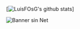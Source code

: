 [![LuisFOsG's github stats](https://github-readme-stats.vercel.app/api?username=LuisFOsG)]

![Banner sin Net](https://raw.githubusercontent.com/saadeghi/saadeghi/master/dino.gif "Sin Net")
<!--
**LuisFOsG/LuisFOsG** is a ✨ _special_ ✨ repository because its `README.md` (this file) appears on your GitHub profile.

Here are some ideas to get you started:

- 🔭 I’m currently working on ...
- 🌱 I’m currently learning ...
- 👯 I’m looking to collaborate on ...
- 🤔 I’m looking for help with ...
- 💬 Ask me about ...
- 📫 How to reach me: ...
- 😄 Pronouns: ...
- ⚡ Fun fact: ...
-->
